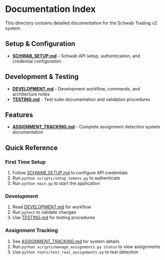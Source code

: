 # Documentation Index

This directory contains detailed documentation for the Schwab Trading v2 system.

## Setup & Configuration
- **[SCHWAB_SETUP.md](SCHWAB_SETUP.md)** - Schwab API setup, authentication, and credential configuration

## Development & Testing  
- **[DEVELOPMENT.md](DEVELOPMENT.md)** - Development workflow, commands, and architecture notes
- **[TESTING.md](TESTING.md)** - Test suite documentation and validation procedures

## Features
- **[ASSIGNMENT_TRACKING.md](ASSIGNMENT_TRACKING.md)** - Complete assignment detection system documentation

## Quick Reference

### First Time Setup
1. Follow [SCHWAB_SETUP.md](SCHWAB_SETUP.md) to configure API credentials
2. Run `python scripts/setup_tokens.py` to authenticate
3. Run `python main.py` to start the application

### Development
1. Read [DEVELOPMENT.md](DEVELOPMENT.md) for workflow
2. Run `pytest` to validate changes
3. Use [TESTING.md](TESTING.md) for testing procedures

### Assignment Tracking
1. See [ASSIGNMENT_TRACKING.md](ASSIGNMENT_TRACKING.md) for system details
2. Run `python scripts/manage_assignments.py status` to view assignments
3. Use `python tools/test_real_assignments.py` to test detection